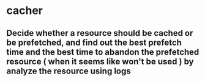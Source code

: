 # cacher

## Decide whether a resource should be cached or be prefetched, and find out the best prefetch time and the best time to abandon the prefetched resource ( when it seems like won't be used ) by analyze the resource using logs
